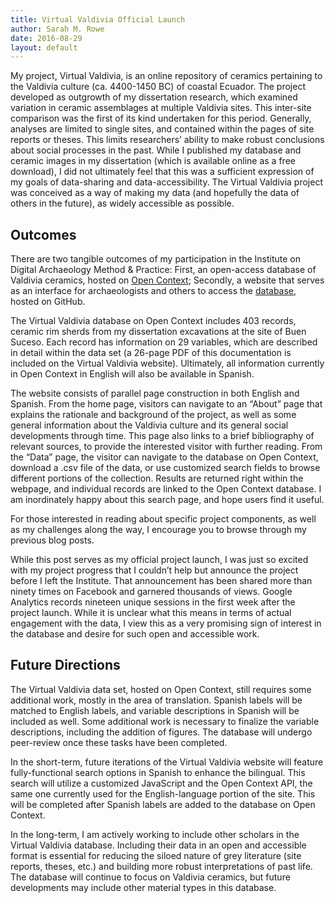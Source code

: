 ```yaml
---
title: Virtual Valdivia Official Launch
author: Sarah M. Rowe
date: 2016-08-29
layout: default
---
```

My project, Virtual Valdivia, is an online repository of ceramics pertaining to the Valdivia culture (ca. 4400-1450 BC) of coastal Ecuador. The project developed as outgrowth of my dissertation research, which examined variation in ceramic assemblages at multiple Valdivia sites. This inter-site comparison was the first of its kind undertaken for this period. Generally, analyses are limited to single sites, and contained within the pages of site reports or theses. This limits researchers’ ability to make robust conclusions about social processes in the past. While I published my database and ceramic images in my dissertation (which is available online as a free download), I did not ultimately feel that this was a sufficient expression of my goals of data-sharing and data-accessibility. The Virtual Valdivia project was conceived as a way of making my data (and hopefully the data of others in the future), as widely accessible as possible.

## Outcomes

There are two tangible outcomes of my participation in the Institute on Digital Archaeology Method & Practice: First, an open-access database of Valdivia ceramics, hosted on [Open Context](https://opencontext.org/projects/d3bed915-947d-4c1a-8c9a-b7723f03d21a); Secondly, a website that serves as an interface for archaeologists and others to access the [database](http://sarahmrowe.github.io/Virtual_Valdivia/), hosted on GitHub.

The Virtual Valdivia database on Open Context includes 403 records, ceramic rim sherds from my dissertation excavations at the site of Buen Suceso. Each record has information on 29 variables, which are described in detail within the data set (a 26-page PDF of this documentation is included on the Virtual Valdivia website). Ultimately, all information currently in Open Context in English will also be available in Spanish.

The website consists of parallel page construction in both English and Spanish. From the home page, visitors can navigate to an “About” page that explains the rationale and background of the project, as well as some general information about the Valdivia culture and its general social developments through time. This page also links to a brief bibliography of relevant sources, to provide the interested visitor with further reading. From the “Data” page, the visitor can navigate to the database on Open Context, download a .csv file of the data, or use customized search fields to browse different portions of the collection. Results are returned right within the webpage, and individual records are linked to the Open Context database. I am inordinately happy about this search page, and hope users find it useful.

For those interested in reading about specific project components, as well as my challenges along the way, I encourage you to browse through my previous blog posts.

While this post serves as my official project launch, I was just so excited with my project progress that I couldn’t help but announce the project before I left the Institute. That announcement has been shared more than ninety times on Facebook and garnered thousands of views. Google Analytics records nineteen unique sessions in the first week after the project launch. While it is unclear what this means in terms of actual engagement with the data, I view this as a very promising sign of interest in the database and desire for such open and accessible work.

## Future Directions

The Virtual Valdivia data set, hosted on Open Context, still requires some additional work, mostly in the area of translation. Spanish labels will be matched to English labels, and variable descriptions in Spanish will be included as well. Some additional work is necessary to finalize the variable descriptions, including the addition of figures. The database will undergo peer-review once these tasks have been completed.

In the short-term, future iterations of the Virtual Valdivia website will feature fully-functional search options in Spanish to enhance the bilingual. This search will utilize a customized JavaScript and the Open Context API, the same one currently used for the English-language portion of the site. This will be completed after Spanish labels are added to the database on Open Context.

In the long-term, I am actively working to include other scholars in the Virtual Valdivia database. Including their data in an open and accessible format is essential for reducing the siloed nature of grey literature (site reports, theses, etc.) and building more robust interpretations of past life. The database will continue to focus on Valdivia ceramics, but future developments may include other material types in this database.